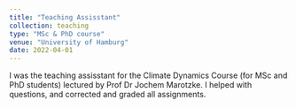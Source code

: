 ```yaml
---
title: "Teaching Assisstant"
collection: teaching
type: "MSc & PhD course"
venue: "University of Hamburg"
date: 2022-04-01
---
```



I was the teaching assisstant for the Climate Dynamics Course (for MSc and PhD students) lectured by Prof Dr Jochem Marotzke. I helped with questions, and corrected and graded all assignments.
